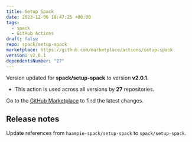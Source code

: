 ```yaml
---
title: Setup Spack
date: 2023-12-06 18:47:25 +00:00
tags:
  - spack
  - GitHub Actions
draft: false
repo: spack/setup-spack
marketplace: https://github.com/marketplace/actions/setup-spack
version: v2.0.1
dependentsNumber: "27"
---
```



Version updated for **spack/setup-spack** to version **v2.0.1**.
- This action is used across all versions by **27** repositories.

Go to the [GitHub Marketplace](https://github.com/marketplace/actions/setup-spack) to find the latest changes.

## Release notes

Update references from `haampie-spack/setup-spack` to `spack/setup-spack`.

